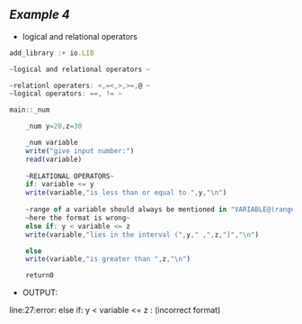 ##  ***Example 4***

* logical and relational operators

```js
add_library :+ io.LIB 

~logical and relational operators ~

~relationl operaters: <,=<,>,>=,@ ~
~logical operators: ==, != ~

main::_num

    _num y=20,z=30

    _num variable
    write("give input number:")
    read(variable)
    
    ~RELATIONAL OPERATORS~
    if: variable <= y
    write(variable,"is less than or equal to ",y,"\n")
     
    ~range of a variable should always be mentioned in "VARIABLE@(range of the variable)" format~ 
    ~here the format is wrong~
    else if: y < variable <= z
    write(variable,"lies in the interval (",y," ,",z,"]","\n")

    else
    write(variable,"is greater than ",z,"\n")

    return0
```

* OUTPUT:

line:27:error: else if: y < variable <= z : (incorrect format)

